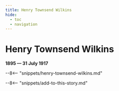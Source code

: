```yaml
---
title: Henry Townsend Wilkins
hide:
  - toc
  - navigation 
---
```


# Henry Townsend Wilkins

**1895 — 31 July 1917**

--8<-- "snippets/henry-townsend-wilkins.md"

--8<-- "snippets/add-to-this-story.md"